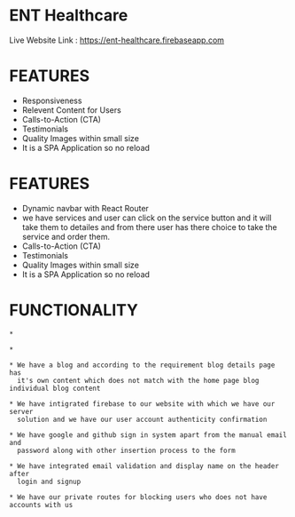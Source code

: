 # ENT Healthcare

Live Website Link :  https://ent-healthcare.firebaseapp.com

# FEATURES
   * Responsiveness
   * Relevent Content for Users
   * Calls-to-Action (CTA)
   * Testimonials
   * Quality Images within small size
   * It is a SPA Application so no reload 
 
 
 # FEATURES
   * Dynamic navbar with React Router
   * we have services and user can click on the service button and it will take them
     to detailes and from there user has there choice to take the service and order them.
   * Calls-to-Action (CTA)
   * Testimonials
   * Quality Images within small size
   * It is a SPA Application so no reload 
 
 
 
 # FUNCTIONALITY
    * 
    
    * 
    
    * We have a blog and according to the requirement blog details page has 
      it's own content which does not match with the home page blog individual blog content
    
    * We have intigrated firebase to our website with which we have our server 
      solution and we have our user account authenticity confirmation
    
    * We have google and github sign in system apart from the manual email and 
      password along with other insertion process to the form
    
    * We have integrated email validation and display name on the header after 
      login and signup
    
    * We have our private routes for blocking users who does not have accounts with us


